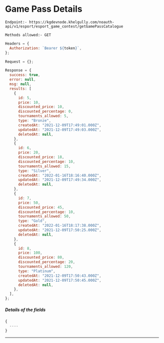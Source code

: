 # Game Pass Details

`Endpoint:- https://kgdevnode.khelgully.com/noauth-api/v1/esport/esport_game_contest/getGamePassCatalogue`

`Methods allowed:- GET`

```javascript
Headers = {
  Authorization: `Bearer ${token}`,
};
```

```javascript
Request = {};

Response = {
  success: true,
  error: null,
  msg: null,
  results: [
    {
      id: 5,
      price: 10,
      discounted_price: 10,
      discounted_percentage: 0,
      tournaments_allowed: 5,
      type: "Bronze",
      createdAt: "2021-12-09T17:49:01.000Z",
      updatedAt: "2021-12-09T17:49:03.000Z",
      deletedAt: null,
    },
    {
      id: 6,
      price: 20,
      discounted_price: 18,
      discounted_percentage: 10,
      tournaments_allowed: 15,
      type: "Silver",
      createdAt: "2022-01-16T18:16:40.000Z",
      updatedAt: "2021-12-09T17:49:34.000Z",
      deletedAt: null,
    },
    {
      id: 7,
      price: 50,
      discounted_price: 45,
      discounted_percentage: 10,
      tournaments_allowed: 50,
      type: "Gold",
      createdAt: "2022-01-16T18:17:38.000Z",
      updatedAt: "2021-12-09T17:50:25.000Z",
      deletedAt: null,
    },
    {
      id: 8,
      price: 100,
      discounted_price: 80,
      discounted_percentage: 20,
      tournaments_allowed: 120,
      type: "Platinum",
      createdAt: "2021-12-09T17:50:43.000Z",
      updatedAt: "2021-12-09T17:50:45.000Z",
      deletedAt: null,
    },
  ],
};
```

##### Details of the fields

```javascript
{
  ----
}
```

<hr />
